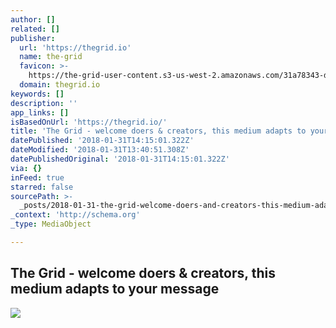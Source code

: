 ```yaml
---
author: []
related: []
publisher:
  url: 'https://thegrid.io'
  name: the-grid
  favicon: >-
    https://the-grid-user-content.s3-us-west-2.amazonaws.com/31a78343-dca7-494c-8e82-2a2b582bffc0.png
  domain: thegrid.io
keywords: []
description: ''
app_links: []
isBasedOnUrl: 'https://thegrid.io/'
title: 'The Grid - welcome doers & creators, this medium adapts to your message'
datePublished: '2018-01-31T14:15:01.322Z'
dateModified: '2018-01-31T13:40:51.308Z'
datePublishedOriginal: '2018-01-31T14:15:01.322Z'
via: {}
inFeed: true
starred: false
sourcePath: >-
  _posts/2018-01-31-the-grid-welcome-doers-and-creators-this-medium-adapts-to-y.md
_context: 'http://schema.org'
_type: MediaObject

---
```

<article style=""><h1>The Grid - welcome doers &amp; creators, this medium adapts to your message</h1><img src="http://s3-us-west-2.amazonaws.com/cdn.thegrid.io/assets/images/purus-fb.png" /></article>